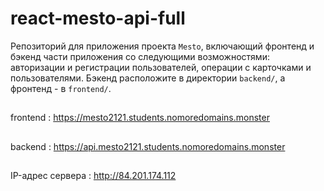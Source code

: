 # react-mesto-api-full
Репозиторий для приложения проекта `Mesto`, включающий фронтенд и бэкенд части приложения со следующими возможностями: авторизации и регистрации пользователей, операции с карточками и пользователями. Бэкенд расположите в директории `backend/`, а фронтенд - в `frontend/`. 
##  
frontend : https://mesto2121.students.nomoredomains.monster
##
backend : https://api.mesto2121.students.nomoredomains.monster
##
IP-адрес сервера : http://84.201.174.112
##